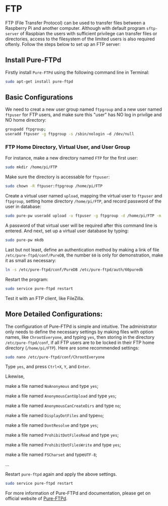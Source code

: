 # FTP

FTP (File Transfer Protocol) can be used to transfer files between a Raspberry Pi and another computer. Although with default program `sftp-server` of Raspbian the users with sufficient privilege can transfer files or directories, access to the filesystem of the limited users is also required oftenly. Follow the steps below to set up an FTP server:

## Install Pure-FTPd

Firstly install `Pure-FTPd` using the following command line in Terminal:

```bash
sudo apt-get install pure-ftpd
```

## Basic Configurations

We need to creat a new user group named `ftpgroup` and a new user named `ftpuser` for FTP users, and make sure this "user" has NO log in privilge and NO home directory:

```bash
groupadd ftpgroup;
useradd ftpuser -g ftpgroup -s /sbin/nologin –d /dev/null
```

### FTP Home Directory, Virtual User, and User Group

For instance, make a new directory named `FTP` for the first user:

```bash
sudo mkdir /home/pi/FTP
```

Make sure the directory is accessable for `ftpuser`:

```bash
sudo chown -R ftpuser:ftpgroup /home/pi/FTP
```

Create a virtual user named `upload`, mapping the virtual user to `ftpuser` and `ftpgroup`, setting home directory `/home/pi/FTP`, and record password of the user in database:

```bash
sudo pure-pw useradd upload -u ftpuser -g ftpgroup -d /home/pi/FTP -m
```

A password of that virtual user will be required after this command line is entered. And next, set up a virtual user database by typing:

```bash
sudo pure-pw mkdb
```

Last but not least, define an authentication method by making a link of file `/etc/pure-ftpd/conf/PureDB`, the number `60` is only for demonstration, make it as small as necessary:

```bash
ln -s /etc/pure-ftpd/conf/PureDB /etc/pure-ftpd/auth/60puredb
```

Restart the program:

```bash
sudo service pure-ftpd restart
```

Test it with an FTP client, like FileZilla.

## More Detailed Configurations:

The configuration of Pure-FTPd is simple and intuitive. The administrator only needs to define the necessary settings by making files with option names, like `ChrootEveryone`, and typing `yes`, then storing in the directory `/etc/pure-ftpd/conf`, if all FTP users are to be locked in their FTP home directory (`/home/pi/FTP`). Here are some recommended settings:

```bash
sudo nano /etc/pure-ftpd/conf/ChrootEveryone
```

Type `yes`, and press ``Ctrl+X``, ``Y``, and ``Enter``.

Likewise,

make a file named `NoAnonymous` and type `yes`;

make a file named `AnonymousCantUpload` and type `yes`;

make a file named `AnonymousCanCreateDirs` and type `no`;

make a file named `DisplayDotFiles` and type`no`;

make a file named `DontResolve` and type `yes`;

make a file named `ProhibitDotFilesRead` and type `yes`;

make a file named `ProhibitDotFilesWrite` and type `yes`;

make a file named `FSCharset` and type`UTF-8`;

...

Restart `pure-ftpd` again and apply the above settings.

```bash
sudo service pure-ftpd restart
```

For more information of Pure-FTPd and documentation, please get on official website of [Pure-FTPd](http://www.pureftpd.org/project/pure-ftpd).
